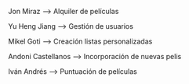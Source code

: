 Jon Miraz --> Alquiler de películas 

Yu Heng Jiang --> Gestión de usuarios

Mikel Goti --> Creación listas personalizadas 

Andoni Castellanos --> Incorporación de nuevas pelis

Iván Andrés --> Puntuación de películas
